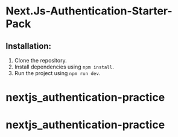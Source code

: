 # Next.Js-Authentication-Starter-Pack

## Installation:

1. Clone the repository.
2. Install dependencies using `npm install`.
3. Run the project using `npm run dev`.
# nextjs_authentication-practice
# nextjs_authentication-practice
